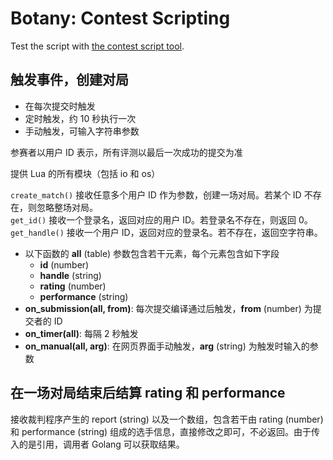 # Botany: Contest Scripting

Test the script with [the contest script tool](../tools/script_test).

## 触发事件，创建对局

- 在每次提交时触发
- 定时触发，约 10 秒执行一次
- 手动触发，可输入字符串参数

参赛者以用户 ID 表示，所有评测以最后一次成功的提交为准

提供 Lua 的所有模块（包括 io 和 os）

`create_match()` 接收任意多个用户 ID 作为参数，创建一场对局。若某个 ID 不存在，则忽略整场对局。  
`get_id()` 接收一个登录名，返回对应的用户 ID。若登录名不存在，则返回 0。  
`get_handle()` 接收一个用户 ID，返回对应的登录名。若不存在，返回空字符串。

- 以下函数的 **all** (table) 参数包含若干元素，每个元素包含如下字段
	- **id** (number)
	- **handle** (string)
	- **rating** (number)
	- **performance** (string)
- **on_submission(all, from)**: 每次提交编译通过后触发，**from** (number) 为提交者的 ID
- **on_timer(all)**: 每隔 2 秒触发
- **on_manual(all, arg)**: 在网页界面手动触发，**arg** (string) 为触发时输入的参数

## 在一场对局结束后结算 rating 和 performance

接收裁判程序产生的 report (string) 以及一个数组，包含若干由 rating (number) 和 performance (string) 组成的选手信息，直接修改之即可，不必返回。由于传入的是引用，调用者 Golang 可以获取结果。
